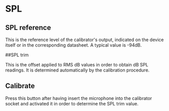 # SPL

## <link type="document" target="SPL">SPL</link> reference

This is the reference level of the calibrator's output, indicated on the device itself or in the
corresponding datasheet. A typical value is -94dB.

##<link type="document" target="SPL">SPL</link> trim

This is the offset applied to <link type="document" target="RMS">RMS</link> dB values in order to
obtain dB <link type="document" target="SPL">SPL</link> readings. It is determined automatically by
the calibration procedure.

## Calibrate

Press this button after having insert the microphone into the calibrator socket and activated it in
order to determine the <link type="document" target="SPL">SPL</link> trim value.



